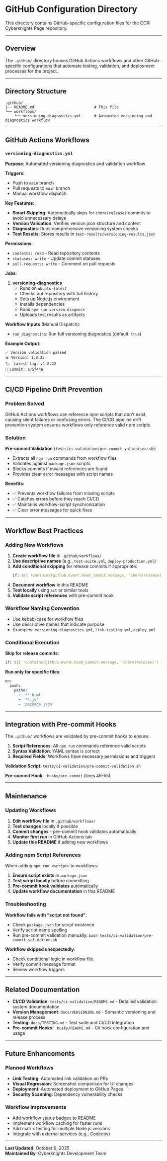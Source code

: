 # GitHub Configuration Directory

This directory contains GitHub-specific configuration files for the CCRI Cyberknights Page repository.

---

## Overview

The `.github/` directory houses GitHub Actions workflows and other GitHub-specific configurations that automate testing, validation, and deployment processes for the project.

---

## Directory Structure

```
.github/
├── README.md                           # This file
└── workflows/
    └── versioning-diagnostics.yml      # Automated versioning and diagnostics workflow
```

---

## GitHub Actions Workflows

### `versioning-diagnostics.yml`

**Purpose**: Automated versioning diagnostics and validation workflow

**Triggers**:
- Push to `main` branch
- Pull requests to `main` branch
- Manual workflow dispatch

**Key Features**:
- **Smart Skipping**: Automatically skips for `chore(release)` commits to avoid unnecessary delays
- **Version Validation**: Verifies version.json structure and content
- **Diagnostics**: Runs comprehensive versioning system checks
- **Test Results**: Stores results in `test-results/versioning-results.json`

**Permissions**:
- `contents: read` - Read repository contents
- `statuses: write` - Update commit statuses
- `pull-requests: write` - Comment on pull requests

**Jobs**:
1. **versioning-diagnostics**
   - Runs on `ubuntu-latest`
   - Checks out repository with full history
   - Sets up Node.js environment
   - Installs dependencies
   - Runs `npm run version:diagnose`
   - Uploads test results as artifacts

**Workflow Inputs** (Manual Dispatch):
- `run_diagnostics`: Run full versioning diagnostics (default: `true`)

**Example Output**:
```
✅ Version validation passed
📊 Version: 1.8.23
🏷️  Latest tag: v1.8.22
📝 Commit: a75f44a
```

---

## CI/CD Pipeline Drift Prevention

### Problem Solved

GitHub Actions workflows can reference npm scripts that don't exist, causing silent failures or confusing errors. The CI/CD pipeline drift prevention system ensures workflows only reference valid npm scripts.

### Solution

**Pre-commit Validation** (`tests/ci-validation/pre-commit-validation.sh`):
- Extracts all `npm run` commands from workflow files
- Validates against `package.json` scripts
- Blocks commits if invalid references are found
- Provides clear error messages with script names

**Benefits**:
- ✅ Prevents workflow failures from missing scripts
- ✅ Catches errors before they reach CI/CD
- ✅ Maintains workflow-script synchronization
- ✅ Clear error messages for quick fixes

---

## Workflow Best Practices

### Adding New Workflows

1. **Create workflow file** in `.github/workflows/`
2. **Use descriptive names** (e.g., `test-suite.yml`, `deploy-production.yml`)
3. **Add conditional skipping** for release commits if appropriate:
   ```yaml
   if: ${{ !contains(github.event.head_commit.message, 'chore(release)') }}
   ```
4. **Document workflow** in this README
5. **Test locally** using `act` or similar tools
6. **Validate script references** with pre-commit hook

### Workflow Naming Convention

- Use kebab-case for workflow files
- Use descriptive names that indicate purpose
- Examples: `versioning-diagnostics.yml`, `link-testing.yml`, `deploy.yml`

### Conditional Execution

**Skip for release commits**:
```yaml
if: ${{ !contains(github.event.head_commit.message, 'chore(release)') }}
```

**Run only for specific files**:
```yaml
on:
  push:
    paths:
      - '**.html'
      - '**.js'
      - 'package.json'
```

---

## Integration with Pre-commit Hooks

The `.github/` workflows are validated by pre-commit hooks to ensure:

1. **Script References**: All `npm run` commands reference valid scripts
2. **Syntax Validation**: YAML syntax is correct
3. **Required Fields**: Workflows have necessary permissions and triggers

**Validation Script**: `tests/ci-validation/pre-commit-validation.sh`

**Pre-commit Hook**: `.husky/pre-commit` (lines 46-55)

---

## Maintenance

### Updating Workflows

1. **Edit workflow file** in `.github/workflows/`
2. **Test changes** locally if possible
3. **Commit changes** - pre-commit hook validates automatically
4. **Monitor first run** in GitHub Actions tab
5. **Update this README** if adding new workflows

### Adding npm Script References

When adding `npm run <script>` to workflows:

1. **Ensure script exists** in `package.json`
2. **Test script locally** before committing
3. **Pre-commit hook validates** automatically
4. **Update workflow documentation** in this README

### Troubleshooting

**Workflow fails with "script not found"**:
- Check `package.json` for script existence
- Verify script name spelling
- Run pre-commit validation manually: `bash tests/ci-validation/pre-commit-validation.sh`

**Workflow skipped unexpectedly**:
- Check conditional logic in workflow file
- Verify commit message format
- Review workflow triggers

---

## Related Documentation

- **CI/CD Validation**: `tests/ci-validation/README.md` - Detailed validation system documentation
- **Version Management**: `docs/VERSIONING.md` - Semantic versioning and release process
- **Testing**: `docs/TESTING.md` - Test suite and CI/CD integration
- **Pre-commit Hooks**: `.husky/README.md` - Git hook configuration and usage

---

## Future Enhancements

### Planned Workflows

- **Link Testing**: Automated link validation on PRs
- **Visual Regression**: Screenshot comparison for UI changes
- **Deployment**: Automated deployment to GitHub Pages
- **Security Scanning**: Dependency vulnerability checks

### Workflow Improvements

- Add workflow status badges to README
- Implement workflow caching for faster runs
- Add matrix testing for multiple Node.js versions
- Integrate with external services (e.g., Codecov)

---

**Last Updated**: October 9, 2025  
**Maintained By**: Cyberknights Development Team

